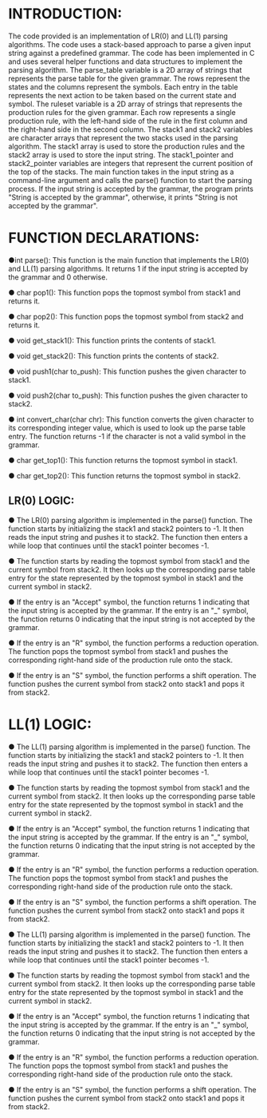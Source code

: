 # INTRODUCTION:
The code provided is an implementation of LR(0) and LL(1) parsing algorithms. The code
uses a stack-based approach to parse a given input string against a predefined grammar. The code has
been implemented in C and uses several helper functions and data structures to implement the parsing
algorithm.
The parse_table variable is a 2D array of strings that represents the parse table for the given
grammar. The rows represent the states and the columns represent the symbols. Each entry in the table
represents the next action to be taken based on the current state and symbol.
The ruleset variable is a 2D array of strings that represents the production rules for the given
grammar. Each row represents a single production rule, with the left-hand side of the rule in the first
column and the right-hand side in the second column.
The stack1 and stack2 variables are character arrays that represent the two stacks used in the
parsing algorithm. The stack1 array is used to store the production rules and the stack2 array is used to
store the input string.
The stack1_pointer and stack2_pointer variables are integers that represent the current
position of the top of the stacks.
The main function takes in the input string as a command-line argument and calls the parse()
function to start the parsing process. If the input string is accepted by the grammar, the program prints
"String is accepted by the grammar", otherwise, it prints "String is not accepted by the grammar".

# FUNCTION DECLARATIONS:
●int parse(): This function is the main function that implements the LR(0) and LL(1) parsing
algorithms. It returns 1 if the input string is accepted by the grammar and 0 otherwise.

● char pop1(): This function pops the topmost symbol from stack1 and returns it.

● char pop2(): This function pops the topmost symbol from stack2 and returns it.

● void get_stack1(): This function prints the contents of stack1.

● void get_stack2(): This function prints the contents of stack2.

● void push1(char to_push): This function pushes the given character to stack1.

● void push2(char to_push): This function pushes the given character to stack2.

● int convert_char(char chr): This function converts the given character to its corresponding
integer value, which is used to look up the parse table entry. The function returns -1 if the
character is not a valid symbol in the grammar.

● char get_top1(): This function returns the topmost symbol in stack1.

● char get_top2(): This function returns the topmost symbol in stack2.


## LR(0) LOGIC:
● The LR(0) parsing algorithm is implemented in the parse() function. The function starts by
initializing the stack1 and stack2 pointers to -1. It then reads the input string and pushes it to
stack2. The function then enters a while loop that continues until the stack1 pointer becomes
-1.

● The function starts by reading the topmost symbol from stack1 and the current symbol from
stack2. It then looks up the corresponding parse table entry for the state represented by the
topmost symbol in stack1 and the current symbol in stack2.

● If the entry is an "Accept" symbol, the function returns 1 indicating that the input string is
accepted by the grammar. If the entry is an "_" symbol, the function returns 0 indicating that
the input string is not accepted by the grammar.

● If the entry is an "R" symbol, the function performs a reduction operation. The function pops
the topmost symbol from stack1 and pushes the corresponding right-hand side of the
production rule onto the stack.

● If the entry is an "S" symbol, the function performs a shift operation. The function pushes the
current symbol from stack2 onto stack1 and pops it from stack2.

# LL(1) LOGIC:

● The LL(1) parsing algorithm is implemented in the parse() function. The function starts by
initializing the stack1 and stack2 pointers to -1. It then reads the input string and pushes it to
stack2. The function then enters a while loop that continues until the stack1 pointer becomes
-1.

● The function starts by reading the topmost symbol from stack1 and the current symbol from
stack2. It then looks up the corresponding parse table entry for the state represented by the
topmost symbol in stack1 and the current symbol in stack2.

● If the entry is an "Accept" symbol, the function returns 1 indicating that the input string is
accepted by the grammar. If the entry is an "_" symbol, the function returns 0 indicating that
the input string is not accepted by the grammar.

● If the entry is an "R" symbol, the function performs a reduction operation. The function pops
the topmost symbol from stack1 and pushes the corresponding right-hand side of the
production rule onto the stack.

● If the entry is an "S" symbol, the function performs a shift operation. The function pushes the
current symbol from stack2 onto stack1 and pops it from stack2.

● The LL(1) parsing algorithm is implemented in the parse() function. The function starts by
initializing the stack1 and stack2 pointers to -1. It then reads the input string and pushes it to
stack2. The function then enters a while loop that continues until the stack1 pointer becomes
-1.

● The function starts by reading the topmost symbol from stack1 and the current symbol from
stack2. It then looks up the corresponding parse table entry for the state represented by the
topmost symbol in stack1 and the current symbol in stack2.

● If the entry is an "Accept" symbol, the function returns 1 indicating that the input string is
accepted by the grammar. If the entry is an "_" symbol, the function returns 0 indicating that
the input string is not accepted by the grammar.

● If the entry is an "R" symbol, the function performs a reduction operation. The function pops
the topmost symbol from stack1 and pushes the corresponding right-hand side of the
production rule onto the stack.

● If the entry is an "S" symbol, the function performs a shift operation. The function pushes the
current symbol from stack2 onto stack1 and pops it from stack2.

